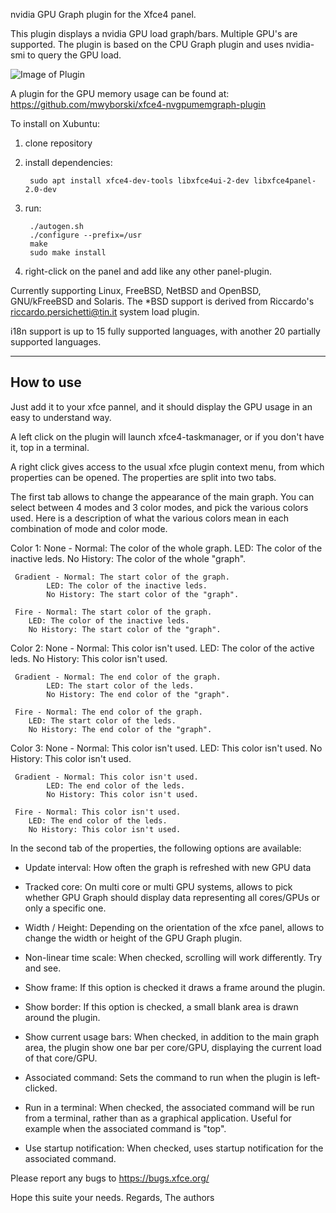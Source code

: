 nvidia GPU Graph plugin for the Xfce4 panel.

This plugin displays a nvidia GPU load graph/bars. Multiple GPU's are supported. The plugin is based on the CPU Graph plugin and uses nvidia-smi to query the GPU load.

![Image of Plugin](https://www.emwesoft.com/images/gpugraph.png)

A plugin for the GPU memory usage can be found at: https://github.com/mwyborski/xfce4-nvgpumemgraph-plugin

To install on Xubuntu:
1. clone repository

2. install dependencies:
	
    	sudo apt install xfce4-dev-tools libxfce4ui-2-dev libxfce4panel-2.0-dev
    
3. run:
    	
    	./autogen.sh
    	./configure --prefix=/usr
    	make
    	sudo make install
    
4. right-click on the panel and add like any other panel-plugin.




Currently supporting Linux, FreeBSD, NetBSD and OpenBSD, GNU/kFreeBSD and
Solaris. The *BSD support is derived from Riccardo's
<riccardo.persichetti@tin.it> system load plugin.

i18n support is up to 15 fully supported languages, with another 20 partially
supported languages.

--------
How to use
----
Just add it to your xfce pannel, and it should display the GPU usage in an easy
to understand way.

A left click on the plugin will launch xfce4-taskmanager, or if you don't have
it, top in a terminal.

A right click gives access to the usual xfce plugin context menu, from which
properties can be opened. The properties are split into two tabs.

The first tab allows to change the appearance of the main graph. You can select
between 4 modes and 3 color modes, and pick the various colors used. Here is a
description of what the various colors mean in each combination of mode and
color mode.

Color 1: None - Normal: The color of the whole graph.
		LED: The color of the inactive leds.
		No History: The color of the whole "graph".
		
	 Gradient - Normal: The start color of the graph.
		    LED: The color of the inactive leds.
		    No History: The start color of the "graph".
	 
	 Fire - Normal: The start color of the graph.
		LED: The color of the inactive leds.
		No History: The start color of the "graph".

Color 2: None - Normal: This color isn't used.
		LED: The color of the active leds.
		No History: This color isn't used.
	 
	 Gradient - Normal: The end color of the graph.
		    LED: The start color of the leds.
		    No History: The end color of the "graph".

	 Fire - Normal: The end color of the graph.
		LED: The start color of the leds.
		No History: The end color of the "graph".

Color 3: None - Normal: This color isn't used.
		LED: This color isn't used.
		No History: This color isn't used.

	 Gradient - Normal: This color isn't used.
		    LED: The end color of the leds.
		    No History: This color isn't used.

	 Fire - Normal: This color isn't used.
		LED: The end color of the leds.
		No History: This color isn't used.

In the second tab of the properties, the following options are available:

* Update interval: How often the graph is refreshed with new GPU data

* Tracked core: On multi core or multi GPU systems, allows to pick whether GPU
		Graph should display data representing all cores/GPUs or only a
                specific one.

* Width / Height: Depending on the orientation of the xfce panel, allows to
                  change the width or height of the GPU Graph plugin.

* Non-linear time scale: When checked, scrolling will work differently.  Try
                         and see.

* Show frame: If this option is checked it draws a frame around the plugin.

* Show border: If this option is checked, a small blank area is drawn around
               the plugin.

* Show current usage bars: When checked, in addition to the main graph area,
			   the plugin show one bar per core/GPU, displaying the
                           current load of that core/GPU.

* Associated command: Sets the command to run when the plugin is left-clicked.

* Run in a terminal: When checked, the associated command will be run from a
                     terminal, rather than as a graphical application. Useful
                     for example when the associated command is "top".

* Use startup notification: When checked, uses startup notification for the
                            associated command.

Please report any bugs to https://bugs.xfce.org/

Hope this suite your needs.
Regards,
	The authors
